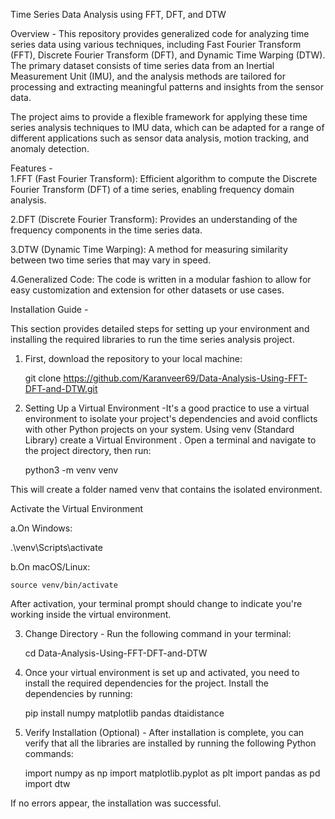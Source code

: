 Time Series Data Analysis using FFT, DFT, and DTW

Overview -
This repository provides generalized code for analyzing time series data using various techniques, including Fast Fourier Transform (FFT), Discrete Fourier Transform (DFT), and Dynamic Time Warping (DTW). The primary dataset consists of time series data from an Inertial Measurement Unit (IMU), and the analysis methods are tailored for processing and extracting meaningful patterns and insights from the sensor data.

The project aims to provide a flexible framework for applying these time series analysis techniques to IMU data, which can be adapted for a range of different applications such as sensor data analysis, motion tracking, and anomaly detection.


Features -                                                                                                                                                                                                                                                   
1.FFT (Fast Fourier Transform): Efficient algorithm to compute the Discrete Fourier Transform (DFT) of a time series, enabling frequency domain analysis.

2.DFT (Discrete Fourier Transform): Provides an understanding of the frequency components in the time series data.

3.DTW (Dynamic Time Warping): A method for measuring similarity between two time series that may vary in speed.

4.Generalized Code: The code is written in a modular fashion to allow for easy customization and extension for other datasets or use cases.


Installation Guide -

This section provides detailed steps for setting up your environment and installing the required libraries to run the time series analysis project.

1. First, download the repository to your local machine:

   git clone https://github.com/Karanveer69/Data-Analysis-Using-FFT-DFT-and-DTW.git

2. Setting Up a Virtual Environment -It's a good practice to use a virtual environment to isolate your project's dependencies and avoid conflicts with other Python projects on your system. Using venv (Standard Library) create a Virtual Environment . Open a terminal and navigate to the project directory, then run:

   python3 -m venv venv

This will create a folder named venv that contains the isolated environment.

Activate the Virtual Environment

a.On Windows:

   .\venv\Scripts\activate

b.On macOS/Linux:

    source venv/bin/activate

After activation, your terminal prompt should change to indicate you're working inside the virtual environment.

   


3. Change Directory - Run the following command in your terminal:

    cd Data-Analysis-Using-FFT-DFT-and-DTW

   
4. Once your virtual environment is set up and activated, you need to install the required dependencies for the project. Install the dependencies by running:

    pip install numpy matplotlib pandas dtaidistance


5. Verify Installation (Optional) - After installation is complete, you can verify that all the libraries are installed by running the following Python commands:

   import numpy as np
   import matplotlib.pyplot as plt
   import pandas as pd
   import dtw

If no errors appear, the installation was successful. 

